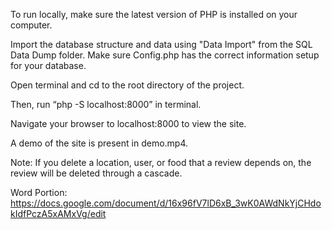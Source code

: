 To run locally, make sure the latest version of PHP is installed on your computer.

Import the database structure and data using "Data Import" from the SQL Data Dump folder. Make sure Config.php has the correct information setup for your database.

Open terminal and cd to the root directory of the project.

Then, run “php -S localhost:8000” in terminal.

Navigate your browser to localhost:8000 to view the site.

A demo of the site is present in demo.mp4.


Note: If you delete a location, user, or food that a review depends on, the review will be deleted through a cascade.

Word Portion: https://docs.google.com/document/d/16x96fV7lD6xB_3wK0AWdNkYjCHdokIdfPczA5xAMxVg/edit